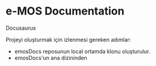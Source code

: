 # e-MOS Documentation

Docusaurus

Projeyi oluşturmak için izlenmesi gereken adımlar:

- emosDocs reposunun local ortamda klonu oluşturulur.
- emosDocs'un ana dizininden 
